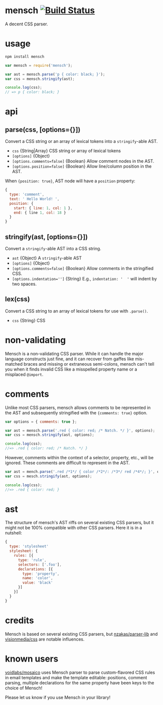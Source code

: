 # mensch [![Build Status](https://secure.travis-ci.org/brettstimmerman/mensch.png?branch=master)](http://travis-ci.org/brettstimmerman/mensch)

A decent CSS parser.

# usage

```sh
npm install mensch
```

```js
var mensch = require('mensch');

var ast = mensch.parse('p { color: black; }');
var css = mensch.stringify(ast);

console.log(css);
// => p { color: black; }
```

# api

## parse(css, [options={}])

Convert a CSS string or an array of lexical tokens into a `stringify`-able AST.

- `css` {String|Array} CSS string or array of lexical tokens
- `[options]` {Object}
- `[options.comments=false]` {Boolean} Allow comment nodes in the AST.
- `[options.position=false]` {Boolean} Allow line/column position in the AST.

When `{position: true}`, AST node will have a `position` property:

```js
{
  type: 'comment',
  text: ' Hello World! ',
  position: {
    start: { line: 1, col: 1 },
    end: { line 1, col: 18 }
  }
}
```

## stringify(ast, [options={}])

Convert a `stringify`-able AST into a CSS string.

- `ast` {Object} A `stringify`-able AST
- `[options]` {Object}
- `[options.comments=false]` {Boolean} Allow comments in the stringified CSS.
- `[options.indentation='']` {String} E.g., `indentation: '  '` will indent by
    two spaces.

## lex(css)

Convert a CSS string to an array of lexical tokens for use with `.parse()`.

- `css` {String} CSS

# non-validating

Mensch is a non-validating CSS parser. While it can handle the major language
constructs just fine, and it can recover from gaffes like mis-matched braces and
missing or extraneous semi-colons, mensch can't tell you when it finds
invalid CSS like a misspelled property name or a misplaced `@import`.

# comments

Unlike most CSS parsers, mensch allows comments to be represented in the AST and
subsequently stringified with the `{comments: true}` option.

```js
var options = { comments: true };
```

```js
var ast = mensch.parse('.red { color: red; /* Natch. */ }', options);
var css = mensch.stringify(ast, options);

console.log(css);
//=> .red { color: red; /* Natch. */ }
```

However, comments within the context of a selector, property, etc., will be
ignored. These comments are difficult to represent in the AST.

```js
var ast = mench.parse('.red /*1*/ { color /*2*/: /*3*/ red /*4*/; }', options);
var css = mesch.stringify(ast, options);

console.log(css);
//=> .red { color: red; }
```

# ast

The structure of mensch's AST riffs on several existing CSS parsers, but it
might not be 100% compatible with other CSS parsers. Here it is in a nutshell:

```js
{
  type: 'stylesheet'
  stylesheet: {
    rules: [{
      type: 'rule',
      selectors: ['.foo'],
      declarations: [{
        type: 'property',
        name: 'color',
        value: 'black'
      }]
    }]
  }
}
```

# credits

Mensch is based on several existing CSS parsers, but
[nzakas/parser-lib](https://github.com/nzakas/parser-lib) and
[visionmedia/css](https://github.com/visionmedia/css) are notable influences.

# known users

[voidlabs/mosaico](https://github.com/voidlabs/mosaico) uses Mensch parser to parse custom-flavored CSS rules in email templates and make the template editable: positions, comment parsing, multiple declarations for the same property have been keys to the choice of Mensch!

Please let us know if you use Mensch in your library!
